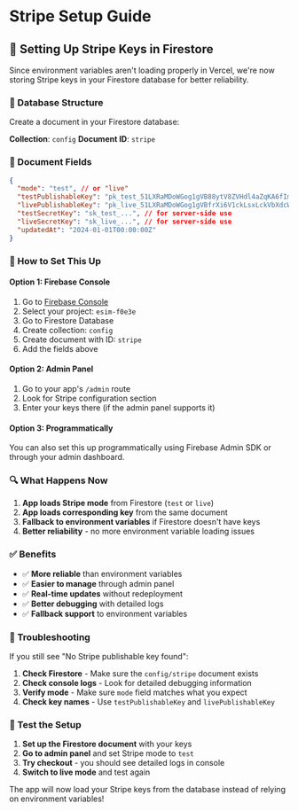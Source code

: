 # Stripe Setup Guide

## 🔑 Setting Up Stripe Keys in Firestore

Since environment variables aren't loading properly in Vercel, we're now storing Stripe keys in your Firestore database for better reliability.

### 📍 Database Structure

Create a document in your Firestore database:

**Collection**: `config`
**Document ID**: `stripe`

### 📝 Document Fields

```json
{
  "mode": "test", // or "live"
  "testPublishableKey": "pk_test_51LXRaMDoWGog1gVB88ytV8ZVHdl4aZqKA6fImyAKhFPLrxFESftTeqLQIquHH18X2TDQUdbvMLDCRRfgPzeaa0cm00sUIflyfu",
  "livePublishableKey": "pk_live_51LXRaMDoWGog1gVBfrXi6V1ckLsxLckVbXdcWjhh2uI50T7kXK4zqGjU0ONp6mCdOiseceeLjceZiAn4xKCGCvKz00kr7NS4tn",
  "testSecretKey": "sk_test_...", // for server-side use
  "liveSecretKey": "sk_live_...", // for server-side use
  "updatedAt": "2024-01-01T00:00:00Z"
}
```

### 🚀 How to Set This Up

#### Option 1: Firebase Console
1. Go to [Firebase Console](https://console.firebase.google.com)
2. Select your project: `esim-f0e3e`
3. Go to Firestore Database
4. Create collection: `config`
5. Create document with ID: `stripe`
6. Add the fields above

#### Option 2: Admin Panel
1. Go to your app's `/admin` route
2. Look for Stripe configuration section
3. Enter your keys there (if the admin panel supports it)

#### Option 3: Programmatically
You can also set this up programmatically using Firebase Admin SDK or through your admin dashboard.

### 🔍 What Happens Now

1. **App loads Stripe mode** from Firestore (`test` or `live`)
2. **App loads corresponding key** from the same document
3. **Fallback to environment variables** if Firestore doesn't have keys
4. **Better reliability** - no more environment variable loading issues

### ✅ Benefits

- ✅ **More reliable** than environment variables
- ✅ **Easier to manage** through admin panel
- ✅ **Real-time updates** without redeployment
- ✅ **Better debugging** with detailed logs
- ✅ **Fallback support** to environment variables

### 🐛 Troubleshooting

If you still see "No Stripe publishable key found":

1. **Check Firestore** - Make sure the `config/stripe` document exists
2. **Check console logs** - Look for detailed debugging information
3. **Verify mode** - Make sure `mode` field matches what you expect
4. **Check key names** - Use `testPublishableKey` and `livePublishableKey`

### 📱 Test the Setup

1. **Set up the Firestore document** with your keys
2. **Go to admin panel** and set Stripe mode to `test`
3. **Try checkout** - you should see detailed logs in console
4. **Switch to live mode** and test again

The app will now load your Stripe keys from the database instead of relying on environment variables!
